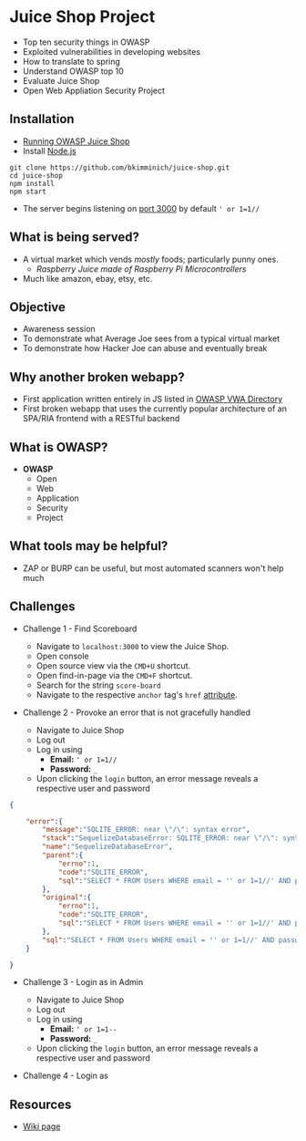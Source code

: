 # Juice Shop Project
* Top ten security things in OWASP
* Exploited vulnerabilities in developing websites
* How to translate to spring
* Understand OWASP top 10
* Evaluate Juice Shop
* Open Web Appliation Security Project

## Installation
* [Running OWASP Juice Shop](https://bkimminich.gitbooks.io/pwning-owasp-juice-shop/content/part1/running.html)
* Install [Node.js](http://nodejs.org/)

```
git clone https://github.com/bkimminich/juice-shop.git
cd juice-shop
npm install
npm start
```
* The server begins listening on [port 3000](localhost:3000) by default
`' or 1=1//`
## What is being served?
* A virtual market which vends _mostly_ foods; particularly punny ones.
	* _Raspberry Juice made of Raspberry Pi Microcontrollers_
* Much like amazon, ebay, etsy, etc.



## Objective
* Awareness session
* To demonstrate what Average Joe sees from a typical virtual market
* To demonstrate how Hacker Joe can abuse and eventually break



## Why another broken webapp?
* First application written entirely in JS listed in [OWASP VWA Directory](https://www.owasp.org/index.php/OWASP_Vulnerable_Web_Applications_Directory_Project)
* First broken webapp that uses the currently popular architecture of an SPA/RIA frontend with a RESTful backend

## What is OWASP?
* **OWASP**
	* Open
	* Web
	* Application
	* Security
	* Project

## What tools may be helpful?
* ZAP or BURP can be useful, but most automated scanners won't help much


## Challenges
* Challenge 1 - Find Scoreboard
	* Navigate to `localhost:3000` to view the Juice Shop.
	* Open console
	* Open source view via the `CMD+U` shortcut.
	* Open find-in-page via the `CMD+F` shortcut.
	* Search for the string `score-board`
	* Navigate to the respective `anchor` tag's `href` [attribute](http://localhost:3000/#/score-board).

* Challenge 2 - Provoke an error that is not gracefully handled
	* Navigate to Juice Shop
	* Log out
	* Log in using
		* **Email:** `' or 1=1//`
		* **Password:** `_`
	* Upon clicking the `login` button, an error message reveals a respective user and password

```JSON
{

    "error":{
        "message":"SQLITE_ERROR: near \"/\": syntax error",
        "stack":"SequelizeDatabaseError: SQLITE_ERROR: near \"/\": syntax error\n at Query.formatError (/Users/leon/dev/juice-shop/node_modules/sequelize/lib/dialects/sqlite/query.js:423:16)\n at afterExecute (/Users/leon/dev/juice-shop/node_modules/sequelize/lib/dialects/sqlite/query.js:119:32)\n at replacement (/Users/leon/dev/juice-shop/node_modules/sqlite3/lib/trace.js:19:31)\n at Statement.errBack (/Users/leon/dev/juice-shop/node_modules/sqlite3/lib/sqlite3.js:16:21)",
        "name":"SequelizeDatabaseError",
        "parent":{
            "errno":1,
            "code":"SQLITE_ERROR",
            "sql":"SELECT * FROM Users WHERE email = '' or 1=1//' AND password = 'b14a7b8059d9c055954c92674ce60032'"
        },
        "original":{
            "errno":1,
            "code":"SQLITE_ERROR",
            "sql":"SELECT * FROM Users WHERE email = '' or 1=1//' AND password = 'b14a7b8059d9c055954c92674ce60032'"
        },
        "sql":"SELECT * FROM Users WHERE email = '' or 1=1//' AND password = 'b14a7b8059d9c055954c92674ce60032'"
    }

}
```


* Challenge 3 - Login as in Admin
	* Navigate to Juice Shop
	* Log out
	* Log in using
		* **Email:** `' or 1=1--`
		* **Password:** `_`
	* Upon clicking the `login` button, an error message reveals a respective user and password

* Challenge 4 - Login as 



## Resources
* [Wiki page](https://www.owasp.org/index.php/OWASP_Juice_Shop_Project)
